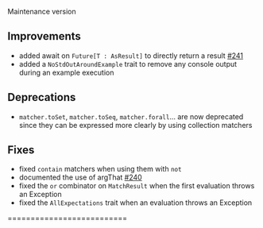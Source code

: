 Maintenance version

## Improvements

 * added await on `Future[T : AsResult]` to directly return a result [#241](http://github.com/etorreborre/specs2/issues/241)
 * added a `NoStdOutAroundExample` trait to remove any console output during an example execution

## Deprecations

 * `matcher.toSet`, `matcher.toSeq`, `matcher.forall`... are now deprecated since they can be expressed more clearly by using collection matchers

## Fixes

 * fixed `contain` matchers when using them with `not`
 * documented the use of argThat [#240](http://github.com/etorreborre/specs2/issues/240)
 * fixed the `or` combinator on `MatchResult` when the first evaluation throws an Exception
 * fixed the `AllExpectations` trait when an evaluation throws an Exception


 ==========================

